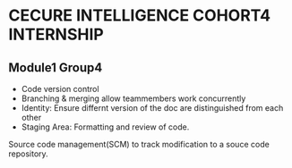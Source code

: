# CECURE INTELLIGENCE COHORT4 INTERNSHIP

## Module1 Group4

* Code version control
* Branching & merging allow teammembers work concurrently
* Identity: Ensure differnt version of the doc are distinguished from each other
* Staging Area: Formatting and review of code.

 Source code management(SCM) to track modification to a souce code repository.
